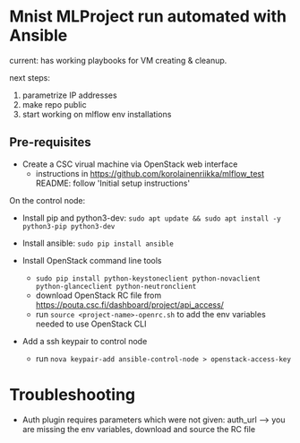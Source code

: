 # Mnist MLProject run automated with Ansible

current: has working playbooks for VM creating & cleanup.

next steps:
1. parametrize IP addresses
2. make repo public
3. start working on mlflow env installations

## Pre-requisites

* Create a CSC virual machine via OpenStack web interface
    * instructions in  https://github.com/korolainenriikka/mlflow_test README: follow 'Initial setup instructions' 

On the control node:
* Install pip and python3-dev: `sudo apt update && sudo apt install -y python3-pip python3-dev`

* Install ansible: `sudo pip install ansible`

* Install OpenStack command line tools
    * `sudo pip install python-keystoneclient python-novaclient python-glanceclient python-neutronclient`
    * download OpenStack RC file from https://pouta.csc.fi/dashboard/project/api_access/
    * run `source <project-name>-openrc.sh` to add the env variables needed to use OpenStack CLI

* Add a ssh keypair to control node
    * run  `nova keypair-add ansible-control-node > openstack-access-key`


# Troubleshooting

* Auth plugin requires parameters which were not given: auth_url --> you are missing the env variables, download and source the RC file
